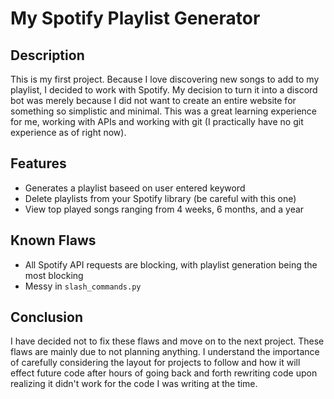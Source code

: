 # My Spotify Playlist Generator

## Description
This is my first project. Because I love discovering new songs to add to my playlist, I decided to work with Spotify. My decision to turn it into a discord bot was merely because I did not want to create an entire website for something so simplistic and minimal. This was a great learning experience for me, working with APIs and working with git (I practically have no git experience as of right now).

## Features
* Generates a playlist baseed on user entered keyword
* Delete playlists from your Spotify library (be careful with this one)
* View top played songs ranging from 4 weeks, 6 months, and a year

## Known Flaws
* All Spotify API requests are blocking, with playlist generation being the most blocking 
* Messy in `slash_commands.py`

## Conclusion
I have decided not to fix these flaws and move on to the next project. These flaws are mainly due to not planning anything. I understand the importance of carefully considering the layout for projects to follow and how it will effect future code after hours of going back and forth rewriting code upon realizing it didn't work for the code I was writing at the time.
